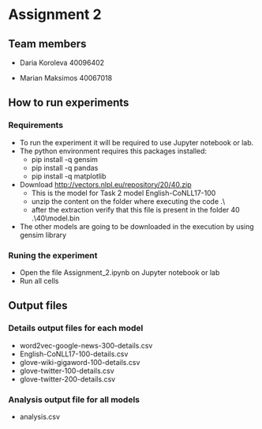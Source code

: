 # Assignment 2
  
## Team members
- Daria Koroleva 40096402

- Marian Maksimos 40067018


## How to run experiments


### Requirements
 - To run the experiment it will be required to use Jupyter notebook or lab.
 - The python environment requires this packages installed:
	 - pip install -q gensim
	 - pip install -q pandas
	 - pip install -q matplotlib 
 - Download http://vectors.nlpl.eu/repository/20/40.zip
	- This is the model for Task 2 model English-CoNLL17-100
 	- unzip the content on the folder where executing the code  .\
	- after the extraction verify that this file is present in the folder 40
		.\40\model.bin
 - The other models are going to be downloaded in the execution by using gensim library

###  Runing the experiment
 -  Open the file Assignment_2.ipynb on Jupyter notebook or lab
 -  Run all cells

## Output files

### Details output files for each model
 - word2vec-google-news-300-details.csv
 - English-CoNLL17-100-details.csv
 - glove-wiki-gigaword-100-details.csv
 - glove-twitter-100-details.csv
 - glove-twitter-200-details.csv

### Analysis output file for all models
 - analysis.csv